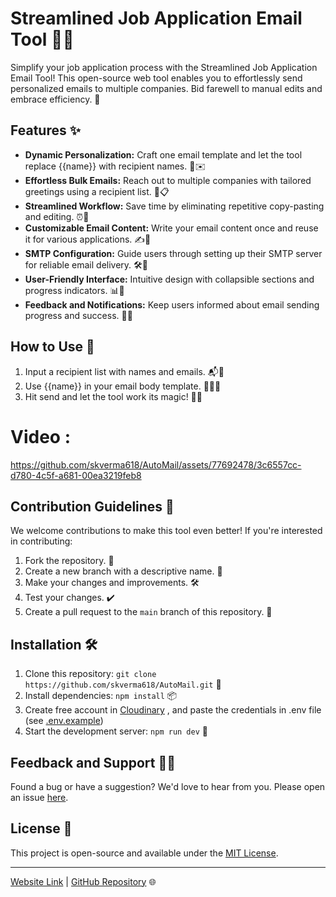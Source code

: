 # Streamlined Job Application Email Tool 📧💼

Simplify your job application process with the Streamlined Job Application Email Tool! This open-source web tool enables you to effortlessly send personalized emails to multiple companies. Bid farewell to manual edits and embrace efficiency. 🚀

## Features ✨

- **Dynamic Personalization:** Craft one email template and let the tool replace {{name}} with recipient names. 🎩✉️
- **Effortless Bulk Emails:** Reach out to multiple companies with tailored greetings using a recipient list. 💌📋
- **Streamlined Workflow:** Save time by eliminating repetitive copy-pasting and editing. ⏰🔁
- **Customizable Email Content:** Write your email content once and reuse it for various applications. ✍️📝
- **SMTP Configuration:** Guide users through setting up their SMTP server for reliable email delivery. 🛠️📨
- **User-Friendly Interface:** Intuitive design with collapsible sections and progress indicators. 📊🎨
- **Feedback and Notifications:** Keep users informed about email sending progress and success. 📢🚀

## How to Use 📝

1. Input a recipient list with names and emails. 📬👥
2. Use {{name}} in your email body template. 🧙‍♂️🔮
3. Hit send and let the tool work its magic! 🚀✨

# Video :
https://github.com/skverma618/AutoMail/assets/77692478/3c6557cc-d780-4c5f-a681-00ea3219feb8


## Contribution Guidelines 🤝

We welcome contributions to make this tool even better! If you're interested in contributing:

1. Fork the repository. 🍴
2. Create a new branch with a descriptive name. 🌿
3. Make your changes and improvements. 🛠️
4. Test your changes. ✔️
5. Create a pull request to the `main` branch of this repository. 🚀

## Installation 🛠️

1. Clone this repository: `git clone https://github.com/skverma618/AutoMail.git` 🧬
2. Install dependencies: `npm install` 📦
3. Create free account in [Cloudinary](https://cloudinary.com/) , and paste the credentials in .env file (see [.env.example](https://github.com/skverma618/AutoMail/blob/master/.env.example))
4. Start the development server: `npm run dev` 🚀

## Feedback and Support 📣🤗

Found a bug or have a suggestion? We'd love to hear from you. Please open an issue [here](https://github.com/skverma618/AutoMail/issues).

## License 📜

This project is open-source and available under the [MIT License](LICENSE).

---

[Website Link](https://auto-mail-beta.vercel.app/) | [GitHub Repository](https://github.com/skverma618/AutoMail) 🌐
